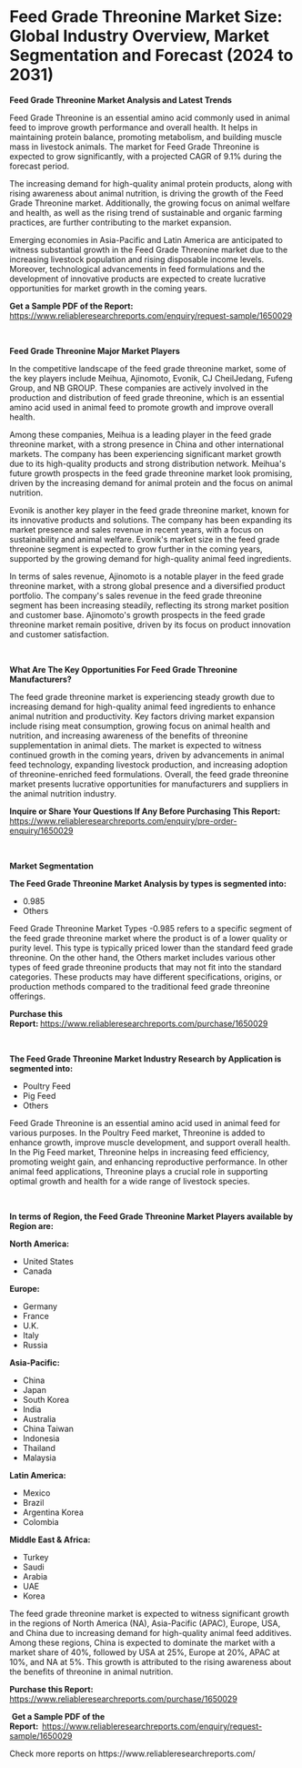 <p><h1>Feed Grade Threonine Market Size: Global Industry Overview, Market Segmentation and Forecast (2024 to 2031)</h1></p><p><strong>Feed Grade Threonine Market Analysis and Latest Trends</strong></p>
<p><p>Feed Grade Threonine is an essential amino acid commonly used in animal feed to improve growth performance and overall health. It helps in maintaining protein balance, promoting metabolism, and building muscle mass in livestock animals. The market for Feed Grade Threonine is expected to grow significantly, with a projected CAGR of 9.1% during the forecast period. </p><p>The increasing demand for high-quality animal protein products, along with rising awareness about animal nutrition, is driving the growth of the Feed Grade Threonine market. Additionally, the growing focus on animal welfare and health, as well as the rising trend of sustainable and organic farming practices, are further contributing to the market expansion.</p><p>Emerging economies in Asia-Pacific and Latin America are anticipated to witness substantial growth in the Feed Grade Threonine market due to the increasing livestock population and rising disposable income levels. Moreover, technological advancements in feed formulations and the development of innovative products are expected to create lucrative opportunities for market growth in the coming years.</p></p>
<p><strong>Get a Sample PDF of the Report:&nbsp;</strong> <a href="https://www.reliableresearchreports.com/enquiry/request-sample/1650029">https://www.reliableresearchreports.com/enquiry/request-sample/1650029</a></p>
<p>&nbsp;</p>
<p><strong>Feed Grade Threonine Major Market Players</strong></p>
<p><p>In the competitive landscape of the feed grade threonine market, some of the key players include Meihua, Ajinomoto, Evonik, CJ CheilJedang, Fufeng Group, and NB GROUP. These companies are actively involved in the production and distribution of feed grade threonine, which is an essential amino acid used in animal feed to promote growth and improve overall health.</p><p>Among these companies, Meihua is a leading player in the feed grade threonine market, with a strong presence in China and other international markets. The company has been experiencing significant market growth due to its high-quality products and strong distribution network. Meihua's future growth prospects in the feed grade threonine market look promising, driven by the increasing demand for animal protein and the focus on animal nutrition.</p><p>Evonik is another key player in the feed grade threonine market, known for its innovative products and solutions. The company has been expanding its market presence and sales revenue in recent years, with a focus on sustainability and animal welfare. Evonik's market size in the feed grade threonine segment is expected to grow further in the coming years, supported by the growing demand for high-quality animal feed ingredients.</p><p>In terms of sales revenue, Ajinomoto is a notable player in the feed grade threonine market, with a strong global presence and a diversified product portfolio. The company's sales revenue in the feed grade threonine segment has been increasing steadily, reflecting its strong market position and customer base. Ajinomoto's growth prospects in the feed grade threonine market remain positive, driven by its focus on product innovation and customer satisfaction.</p></p>
<p>&nbsp;</p>
<p><strong>What Are The Key Opportunities For Feed Grade Threonine Manufacturers?</strong></p>
<p><p>The feed grade threonine market is experiencing steady growth due to increasing demand for high-quality animal feed ingredients to enhance animal nutrition and productivity. Key factors driving market expansion include rising meat consumption, growing focus on animal health and nutrition, and increasing awareness of the benefits of threonine supplementation in animal diets. The market is expected to witness continued growth in the coming years, driven by advancements in animal feed technology, expanding livestock production, and increasing adoption of threonine-enriched feed formulations. Overall, the feed grade threonine market presents lucrative opportunities for manufacturers and suppliers in the animal nutrition industry.</p></p>
<p><strong>Inquire or Share Your Questions If Any Before Purchasing This Report:</strong> <a href="https://www.reliableresearchreports.com/enquiry/pre-order-enquiry/1650029">https://www.reliableresearchreports.com/enquiry/pre-order-enquiry/1650029</a></p>
<p>&nbsp;</p>
<p><strong>Market Segmentation</strong></p>
<p><strong>The Feed Grade Threonine Market Analysis by types is segmented into:</strong></p>
<p><ul><li>0.985</li><li>Others</li></ul></p>
<p><p>Feed Grade Threonine Market Types -0.985 refers to a specific segment of the feed grade threonine market where the product is of a lower quality or purity level. This type is typically priced lower than the standard feed grade threonine. On the other hand, the Others market includes various other types of feed grade threonine products that may not fit into the standard categories. These products may have different specifications, origins, or production methods compared to the traditional feed grade threonine offerings.</p></p>
<p><strong>Purchase this Report:&nbsp;</strong><a href="https://www.reliableresearchreports.com/purchase/1650029">https://www.reliableresearchreports.com/purchase/1650029</a></p>
<p>&nbsp;</p>
<p><strong>The Feed Grade Threonine Market Industry Research by Application is segmented into:</strong></p>
<p><ul><li>Poultry Feed</li><li>Pig Feed</li><li>Others</li></ul></p>
<p><p>Feed Grade Threonine is an essential amino acid used in animal feed for various purposes. In the Poultry Feed market, Threonine is added to enhance growth, improve muscle development, and support overall health. In the Pig Feed market, Threonine helps in increasing feed efficiency, promoting weight gain, and enhancing reproductive performance. In other animal feed applications, Threonine plays a crucial role in supporting optimal growth and health for a wide range of livestock species.</p></p>
<p>&nbsp;</p>
<p><strong>In terms of Region, the Feed Grade Threonine Market Players available by Region are:</strong></p>
<p>
    <p> <strong> North America: </strong>
        <ul>
            <li>United States</li>
            <li>Canada</li>
        </ul>
        </p> 
    <p> <strong> Europe: </strong>
        <ul>
            <li>Germany</li>
            <li>France</li>
            <li>U.K.</li>
            <li>Italy</li>
            <li>Russia</li>
        </ul>
        </p> 
    <p> <strong> Asia-Pacific: </strong>
        <ul>
            <li>China</li>
            <li>Japan</li>
            <li>South Korea</li>
            <li>India</li>
            <li>Australia</li>
            <li>China Taiwan</li>
            <li>Indonesia</li>
            <li>Thailand</li>
            <li>Malaysia</li>
        </ul>
        </p> 
    <p> <strong> Latin America: </strong>
        <ul>
            <li>Mexico</li>
            <li>Brazil</li>
            <li>Argentina Korea</li>
            <li>Colombia</li>
        </ul>
        </p> 
    <p> <strong> Middle East & Africa: </strong>
        <ul>
            <li>Turkey</li>
            <li>Saudi</li>
            <li>Arabia</li>
            <li>UAE</li>
            <li>Korea</li>
        </ul>
    </p>
    </p>
<p><p>The feed grade threonine market is expected to witness significant growth in the regions of North America (NA), Asia-Pacific (APAC), Europe, USA, and China due to increasing demand for high-quality animal feed additives. Among these regions, China is expected to dominate the market with a market share of 40%, followed by USA at 25%, Europe at 20%, APAC at 10%, and NA at 5%. This growth is attributed to the rising awareness about the benefits of threonine in animal nutrition.</p></p>
<p><strong>Purchase this Report: </strong><a href="https://www.reliableresearchreports.com/purchase/1650029">https://www.reliableresearchreports.com/purchase/1650029</a></p>
<p>&nbsp;<strong>Get a Sample PDF of the Report:&nbsp;&nbsp;</strong><a href="https://www.reliableresearchreports.com/enquiry/request-sample/1650029">https://www.reliableresearchreports.com/enquiry/request-sample/1650029</a></p>
<p><strong></strong></p>
<p>Check more reports on https://www.reliableresearchreports.com/</p>